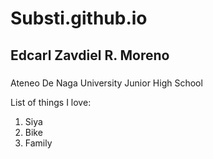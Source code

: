 # Substi.github.io
## Edcarl Zavdiel R. Moreno
###
Ateneo De Naga University Junior High School 

List of things I love:
1. Siya
2. Bike
3. Family
